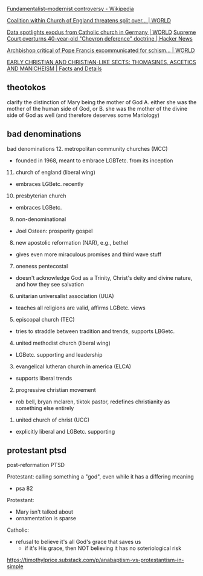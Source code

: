 

[Fundamentalist–modernist controversy - Wikipedia](https://en.wikipedia.org/wiki/Fundamentalist%E2%80%93Modernist_controversy)

[Coalition within Church of England threatens split over… | WORLD](https://wng.org/sift/coalition-within-church-of-england-threatens-split-over-gay-affirming-proposal-1719520281)

[Data spotlights exodus from Catholic church in Germany | WORLD](https://wng.org/sift/data-spotlights-exodus-from-catholic-church-in-germany-1719534103)
[Supreme Court overturns 40-year-old "Chevron deference" doctrine | Hacker News](https://news.ycombinator.com/item?id=40820949)

[Archbishop critical of Pope Francis excommunicated for schism… | WORLD](https://wng.org/sift/archbishop-critical-of-pope-francis-excommunicated-for-schism-charge-1720197143)

[EARLY CHRISTIAN AND CHRISTIAN-LIKE SECTS: THOMASINES, ASCETICS AND MANICHEISM | Facts and Details](https://factsanddetails.com/world/cat55/sub352/item1417.html)

## theotokos

clarify the distinction of Mary being the mother of God
A. either she was the mother of the human side of God, or
B. she was the mother of the divine side of God as well (and therefore deserves some Mariology)

## bad denominations

bad denominations
12. metropolitan community churches (MCC)
- founded in 1968, meant to embrace LGBTetc. from its inception
11. church of england (liberal wing)
- embraces LGBetc. recently
10. presbyterian church
- embraces LGBetc.
9. non-denominational
- Joel Osteen: prosperity gospel
8. new apostolic reformation (NAR), e.g., bethel
- gives even more miraculous promises and third wave stuff
7. oneness pentecostal
- doesn't acknowledge God as a Trinity, Christ's deity and divine nature, and how they see salvation
6. unitarian universalist association (UUA)
- teaches all religions are valid, affirms LGBetc. views
5. episcopal church (TEC)
- tries to straddle between tradition and trends, supports LBGetc.
4. united methodist church (liberal wing)
- LGBetc. supporting and leadership
3. evangelical lutheran church in america (ELCA)
- supports liberal trends
2. progressive christian movement
- rob bell, bryan mclaren, tiktok pastor, redefines christianity as something else entirely
1. united church of christ (UCC)
- explicitly liberal and LGBetc. supporting

## protestant ptsd

post-reformation PTSD

Protestant: calling something a "god", even while it has a differing meaning
- psa 82

Protestant:
- Mary isn't talked about
- ornamentation is sparse

Catholic:
- refusal to believe it's all God's grace that saves us
  - if it's His grace, then NOT believing it has no soteriological risk

https://timothylprice.substack.com/p/anabaptism-vs-protestantism-in-simple
